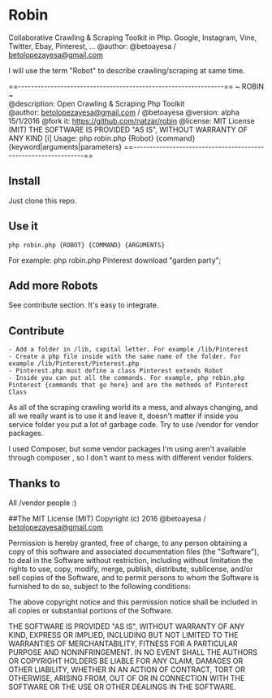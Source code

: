 # Robin
Collaborative Crawling &amp; Scraping Toolkit in Php. Google, Instagram, Vine, Twitter, Ebay, Pinterest, ...
@author: @betoayesa / betolopezayesa@gmail.com

I will use the term "Robot" to describe crawling/scraping at same time.

==---------------------------------------------------------------==
~ ROBIN ~            
@description: Open Crawling & Scraping Php Toolkit   
@author: betolopezayesa@gmail.com / @betoayesa
@version: alpha 15/1/2016
@fork it: https://github.com/natzar/robin
@license: MIT License (MIT) 
THE SOFTWARE IS PROVIDED "AS IS", WITHOUT WARRANTY OF ANY KIND
[i] Usage: php robin.php {Robot} {command} {keyword|arguments|parameters}
==---------------------------------------------------------------==


## Install

Just clone this repo.

## Use it

    php robin.php {ROBOT} {COMMAND} {ARGUMENTS}

For example: php robin.php Pinterest download "garden party";

## Add more Robots

See contribute section. It's easy to integrate.

## Contribute

    - Add a folder in /lib, capital letter. For example /lib/Pinterest
    - Create a php file inside with the same name of the folder. For example /lib/Pinterest/Pinterest.php
    - Pinterest.php must define a class Pinterest extends Robot
    - Inside you can put all the commands. For example, php robin.php Pinterest {commands that go here} and are the methods of Pinterest Class

As all of the scraping crawling world its a mess, and always changing, and all we really want is to use it and leave it, doesn't matter if inside you service folder you put a lot of garbage code. Try to use /vendor for vendor packages. 

I used Composer, but some vendor packages I'm using aren't available through composer , so I don't want to mess with different vendor folders.

## Thanks to

All /vendor people :)

##The MIT License (MIT)
Copyright (c) 2016 @betoayesa / betolopezayesa@gmail.com

Permission is hereby granted, free of charge, to any person obtaining a copy of this software and associated documentation files (the "Software"), to deal in the Software without restriction, including without limitation the rights to use, copy, modify, merge, publish, distribute, sublicense, and/or sell copies of the Software, and to permit persons to whom the Software is furnished to do so, subject to the following conditions:

The above copyright notice and this permission notice shall be included in all copies or substantial portions of the Software.

THE SOFTWARE IS PROVIDED "AS IS", WITHOUT WARRANTY OF ANY KIND, EXPRESS OR IMPLIED, INCLUDING BUT NOT LIMITED TO THE WARRANTIES OF MERCHANTABILITY, FITNESS FOR A PARTICULAR PURPOSE AND NONINFRINGEMENT. IN NO EVENT SHALL THE AUTHORS OR COPYRIGHT HOLDERS BE LIABLE FOR ANY CLAIM, DAMAGES OR OTHER LIABILITY, WHETHER IN AN ACTION OF CONTRACT, TORT OR OTHERWISE, ARISING FROM, OUT OF OR IN CONNECTION WITH THE SOFTWARE OR THE USE OR OTHER DEALINGS IN THE SOFTWARE.